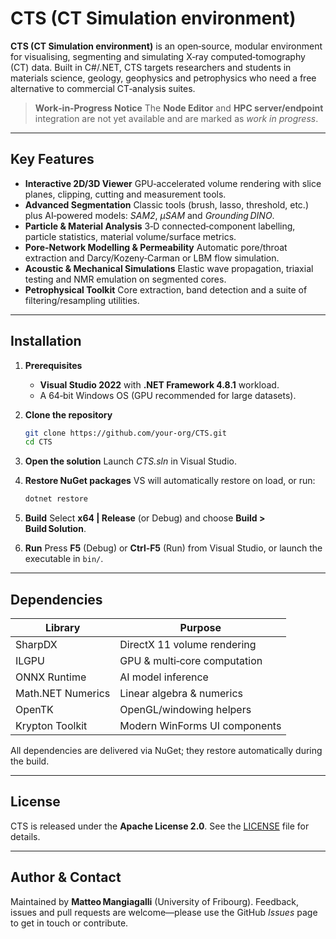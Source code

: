 # CTS (CT Simulation environment)

**CTS (CT Simulation environment)** is an open‑source, modular environment for visualising, segmenting and simulating X‑ray computed‑tomography (CT) data. Built in C#/.NET, CTS targets researchers and students in materials science, geology, geophysics and petrophysics who need a free alternative to commercial CT‑analysis suites.

> **Work‑in‑Progress Notice**
> The **Node Editor** and **HPC server/endpoint** integration are not yet available and are marked as *work in progress*.

---

## Key Features

* **Interactive 2D/3D Viewer**
  GPU‑accelerated volume rendering with slice planes, clipping, cutting and measurement tools.
* **Advanced Segmentation**
  Classic tools (brush, lasso, threshold, etc.) plus AI‑powered models: *SAM2*, *μSAM* and *Grounding DINO*.
* **Particle & Material Analysis**
  3‑D connected‑component labelling, particle statistics, material volume/surface metrics.
* **Pore‑Network Modelling & Permeability**
  Automatic pore/throat extraction and Darcy/Kozeny‑Carman or LBM flow simulation.
* **Acoustic & Mechanical Simulations**
  Elastic wave propagation, triaxial testing and NMR emulation on segmented cores.
* **Petrophysical Toolkit**
  Core extraction, band detection and a suite of filtering/resampling utilities.

---

## Installation

1. **Prerequisites**

   * **Visual Studio 2022** with **.NET Framework 4.8.1** workload.
   * A 64‑bit Windows OS (GPU recommended for large datasets).
2. **Clone the repository**

   ```bash
   git clone https://github.com/your‑org/CTS.git
   cd CTS
   ```
3. **Open the solution**
   Launch *CTS.sln* in Visual Studio.
4. **Restore NuGet packages**
   VS will automatically restore on load, or run:

   ```bash
   dotnet restore
   ```
5. **Build**
   Select **x64 | Release** (or Debug) and choose **Build > Build Solution**.
6. **Run**
   Press **F5** (Debug) or **Ctrl‑F5** (Run) from Visual Studio, or launch the executable in `bin/`.

---

## Dependencies

| Library           | Purpose                       |
| ----------------- | ----------------------------- |
| SharpDX           | DirectX 11 volume rendering   |
| ILGPU             | GPU & multi‑core computation  |
| ONNX Runtime      | AI model inference            |
| Math.NET Numerics | Linear algebra & numerics     |
| OpenTK            | OpenGL/windowing helpers      |
| Krypton Toolkit   | Modern WinForms UI components |

All dependencies are delivered via NuGet; they restore automatically during the build.

---

## License

CTS is released under the **Apache License 2.0**. See the [LICENSE](LICENSE) file for details.

---

## Author & Contact

Maintained by **Matteo Mangiagalli** (University of Fribourg).
Feedback, issues and pull requests are welcome—please use the GitHub *Issues* page to get in touch or contribute.
